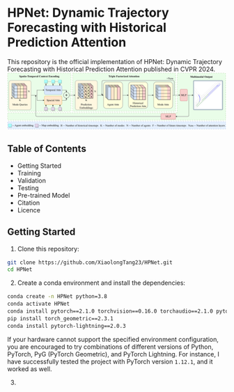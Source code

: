 # HPNet: Dynamic Trajectory Forecasting with Historical Prediction Attention
This repository is the official implementation of HPNet: Dynamic Trajectory Forecasting with Historical Prediction Attention published in CVPR 2024.
![AnoverviewofHPNet](assets/HPNet.png)

## Table of Contents
+ Getting Started
+ Training
+ Validation
+ Testing
+ Pre-trained Model
+ Citation
+ Licence

## Getting Started
1. Clone this repository:
```bash
git clone https://github.com/XiaolongTang23/HPNet.git
cd HPNet
```

2. Create a conda environment and install the dependencies:
```bash
conda create -n HPNet python=3.8
conda activate HPNet
conda install pytorch==2.1.0 torchvision==0.16.0 torchaudio==2.1.0 pytorch-cuda=12.1 -c pytorch -c nvidia
pip install torch_geometric==2.3.1
conda install pytorch-lightning==2.0.3
```
If your hardware cannot support the specified environment configuration, you are encouraged to try combinations of different versions of Python, PyTorch, PyG (PyTorch Geometric), and PyTorch Lightning. For instance, I have successfully tested the project with PyTorch version `1.12.1`, and it worked as well.

3. 
 

